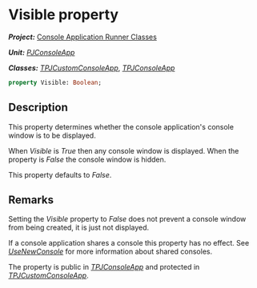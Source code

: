 # Visible property

***Project:*** [Console Application Runner Classes](../API.md)

***Unit:*** [_PJConsoleApp_](./PJConsoleApp.md)

***Classes:*** [_TPJCustomConsoleApp_](./TPJCustomConsoleApp.md), [_TPJConsoleApp_](./TPJConsoleApp.md)

```pascal
property Visible: Boolean;
```

## Description

This property determines whether the console application's console window is to be displayed.

When _Visible_ is _True_ then any console window is displayed. When the property is _False_ the console window is hidden.

This property defaults to _False_.

## Remarks

Setting the _Visible_ property to _False_ does not prevent a console window from being created, it is just not displayed.

If a console application shares a console this property has no effect. See [_UseNewConsole_](./TPJCustomConsoleApp-UseNewConsole.md) for more information about shared consoles.

The property is public in [_TPJConsoleApp_](./TPJConsoleApp.md) and protected in [_TPJCustomConsoleApp_](./TPJCustomConsoleApp.md).
